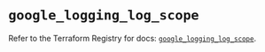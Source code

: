 # `google_logging_log_scope`

Refer to the Terraform Registry for docs: [`google_logging_log_scope`](https://registry.terraform.io/providers/hashicorp/google-beta/6.16.0/docs/resources/google_logging_log_scope).
